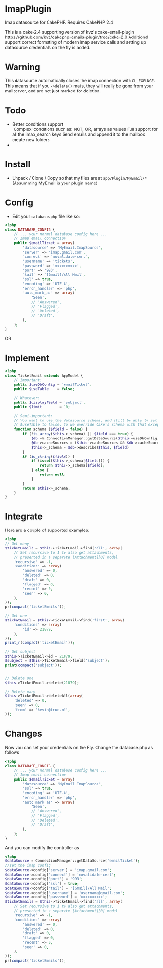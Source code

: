 ImapPlugin
==========
 
Imap datasource for CakePHP. 
Requires CakePHP 2.4

This is a cake-2.4 supporting version of kvz's cake-email-plugin
https://github.com/kvz/cakephp-emails-plugin/tree/cake-2.0
Additional support correct formating of modern Imap service calls and setting up datasource credentials on the fly is added.

Warning
============
This datasource automatically closes the imap connection with `CL_EXPUNGE`.
This means that if you `->delete()` mails, they will really be gone
from your mailserver, and are not just marked for deletion.

Todo
================

 - Better conditions support  
   'Complex' conditions such as: NOT, OR, arrays as values
   Full support for all the imap_search keys
   Send emails and append it to the mailbox
   create new folders
 - 
 

Install
============

 - Unpack / Clone / Copy so that my files are at `app/Plugin/MyEmail/*` (Assumming MyEmail is your plugin name)

Config
========

 - Edit your `database.php` file like so:

```php
<?php
class DATABASE_CONFIG {
    // ... your normal database config here ...
    // Imap email connection
    public $emailTicket = array(
        'datasource' => 'MyEmail.ImapSource',
        'server' => 'imap.gmail.com',
        'connect' => 'novalidate-cert',
        'username' => 'tickets',
        'password' => 'xxxxxxxxxx',
        'port' => '993',
        'tail' => '[Gmail]/All Mail',
        'ssl' => true,
        'encoding' => 'UTF-8',
        'error_handler' => 'php',
        'auto_mark_as' => array(
            'Seen',
            // 'Answered',
            // 'Flagged',
            // 'Deleted',
            // 'Draft',
        ),
    );
}
```
OR

Implement
===========

```php
<?php
class TicketEmail extends AppModel {
    // Important:
    public $useDbConfig = 'emailTicket';
    public $useTable    = false;

    // Whatever:
    public $displayField = 'subject';
    public $limit        = 10;

    // Semi-important:
    // You want to use the datasource schema, and still be able to set
    // $useTable to false. So we override Cake's schema with that exception:
    function schema ($field = false) {
        if (!is_array($this->_schema) || $field === true) {
            $db =& ConnectionManager::getDataSource($this->useDbConfig);
            $db->cacheSources = ($this->cacheSources && $db->cacheSources);
            $this->_schema = $db->describe($this, $field);
        }
        if (is_string($field)) {
            if (isset($this->_schema[$field])) {
                return $this->_schema[$field];
            } else {
                return null;
            }
        }
        return $this->_schema;
    }
}
```

Integrate
===========

Here are a couple of supported examples:

```php
<?php
// Get many
$ticketEmails = $this->TicketEmail->find('all', array(
    // Set recursive to 1 to also get attachments,
    // presented in a separate [Attachment][0] model
    'recursive' => -1,
    'conditions' => array(
        'answered' => 0,
        'deleted' => 0,
        'draft' => 0,
        'flagged' => 0,
        'recent' => 0,
        'seen' => 0,
    ),
));
pr(compact('ticketEmails'));

// Get one
$ticketEmail = $this->TicketEmail->find('first', array(
    'conditions' => array(
        'id' => 21879,
    ),
));
print_r(compact('ticketEmail'));

// Get subject
$this->TicketEmail->id = 21879;
$subject = $this->TicketEmail->field('subject');
print(compact('subject'));


// Delete one
$this->TicketEmail->delete(21879);

// Delete many
$this->TicketEmail->deleteAll(array(
    'deleted' => 0,
    'seen' => 0,
    'from' => 'kevin@true.nl',
));
```
Changes
===========

Now you can set your credentials on the Fly.
Change the database.php as follows

```php
<?php
class DATABASE_CONFIG {
    // ... your normal database config here ...
    // Imap email connection
    public $emailTicket = array(
        'datasource' => 'MyEmail.ImapSource',
        'ssl' => true,
        'encoding' => 'UTF-8',
        'error_handler' => 'php',
        'auto_mark_as' => array(
            'Seen',
            // 'Answered',
            // 'Flagged',
            // 'Deleted',
            // 'Draft',
        ),
    );
}
```

And you can modify the controller as

```php
<?php
$dataSource = ConnectionManager::getDataSource('emailTicket');        
//set the imap config
$dataSource->config['server'] = 'imap.gmail.com';
$dataSource->config['connect'] = 'novalidate-cert';
$dataSource->config['port'] = '993';
$dataSource->config['ssl'] = true;
$dataSource->config['tail'] = '[Gmail]/All Mail';    
$dataSource->config['username'] = 'username@gmail.com';
$dataSource->config['password'] = 'xxxxxxxxxx';
$ticketEmails = $this->TicketEmail->find('all', array(
    // Set recursive to 1 to also get attachments,
    // presented in a separate [Attachment][0] model
    'recursive' => -1,
    'conditions' => array(
        'answered' => 0,
        'deleted' => 0,
        'draft' => 0,
        'flagged' => 0,
        'recent' => 0,
        'seen' => 0,
    ),
));
pr(compact('ticketEmails'));

```